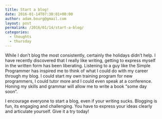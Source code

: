 ```yaml
---
title: Start a blog!
date: 2016-01-14T07:30:01+00:00
author: adam.bourg@gmail.com
layout: post
permalink: /2016/01/14/start-a-blog/
categories:
  - thoughts
  - thursday
---
```

While I don&#8217;t blog the most consistently, certainly the holidays didn&#8217;t help. I have recently discovered that I really like writing, getting to express myself in the written form has been liberating. Listening to a guy like the Simple Programmer has inspired me to think of what I could do with my career through my blog. I could start my own training program for new programmers, I could tutor more and I could even speak at a conference. Honing my skills and grammar will allow me to write a book &#8220;some day soon&#8221;.

I encourage everyone to start a blog, even if your writing sucks. Blogging is fun, its engaging and challenging. You have to express your ideas clearly and articulate yourself. Give it a try today!
